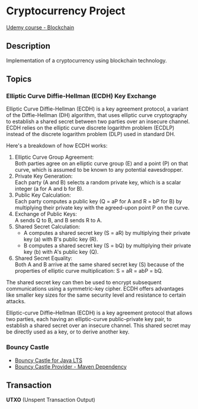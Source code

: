 # Cryptocurrency Project

[Udemy course - Blockchain](https://www.udemy.com/course/learn-blockchain-technology-in-java)

## Description

Implementation of a cryptocurrency using blockchain technology.

## Topics

### Elliptic Curve Diffie-Hellman (ECDH) Key Exchange

Elliptic Curve Diffie-Hellman (ECDH) is a key agreement protocol, a variant of the Diffie-Hellman (DH) algorithm, that uses elliptic curve cryptography to establish a shared secret between two parties over an insecure channel. ECDH relies on the elliptic curve discrete logarithm problem (ECDLP) instead of the discrete logarithm problem (DLP) used in standard DH. 

Here's a breakdown of how ECDH works:

1. Elliptic Curve Group Agreement:  
   Both parties agree on an elliptic curve group (E) and a point (P) on that curve, which is assumed to be known to any potential eavesdropper.
2. Private Key Generation:  
   Each party (A and B) selects a random private key, which is a scalar integer (a for A and b for B).
3. Public Key Calculation:  
   Each party computes a public key (Q = aP for A and R = bP for B) by multiplying their private key with the agreed-upon point P on the curve.
4. Exchange of Public Keys:  
   A sends Q to B, and B sends R to A.
5. Shared Secret Calculation:  
   - A computes a shared secret key (S = aR) by multiplying their private key (a) with B's public key (R).
   - B computes a shared secret key (S = bQ) by multiplying their private key (b) with A's public key (Q).
6. Shared Secret Equality:  
   Both A and B arrive at the same shared secret key (S) because of the properties of elliptic curve multiplication: S = aR = abP = bQ.

The shared secret key can then be used to encrypt subsequent communications using a symmetric-key cipher. ECDH offers advantages like smaller key sizes for the same security level and resistance to certain attacks.

Elliptic-curve Diffie–Hellman (ECDH) is a key agreement protocol that allows two parties, each having an elliptic-curve public–private key pair, to establish a shared secret over an insecure channel. This shared secret may be directly used as a key, or to derive another key.

### Bouncy Castle

- [Bouncy Castle for Java LTS](https://www.bouncycastle.org/download/bouncy-castle-java-lts/)
- [Bouncy Castle Provider - Maven Dependency](https://mvnrepository.com/artifact/org.bouncycastle/bcprov-jdk18on/1.80)

## Transaction

**UTXO** (Unspent Transaction Output)